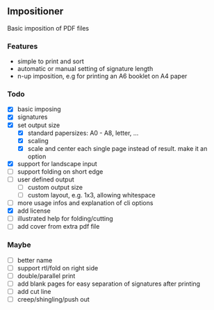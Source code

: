 ## Impositioner

Basic imposition of PDF files

### Features

- simple to print and sort
- automatic or manual setting of signature length
- n-up imposition, e.g for printing an A6 booklet on A4 paper

### Todo

- [x] basic imposing
- [x] signatures
- [x] set output size
  - [x] standard papersizes: A0 - A8, letter, ...
  - [x] scaling
  - [x] scale and center each single page instead of result. make it an option
- [x] support for landscape input
- [ ] support folding on short edge
- [ ] user defined output
  - [ ] custom output size
  - [ ] custom layout, e.g. 1x3, allowing whitespace
- [ ] more usage infos and explanation of cli options
- [x] add license
- [ ] illustrated help for folding/cutting
- [ ] add cover from extra pdf file

### Maybe

- [ ] better name
- [ ] support rtl/fold on right side
- [ ] double/parallel print
- [ ] add blank pages for easy separation of signatures after printing
- [ ] add cut line
- [ ] creep/shingling/push out
